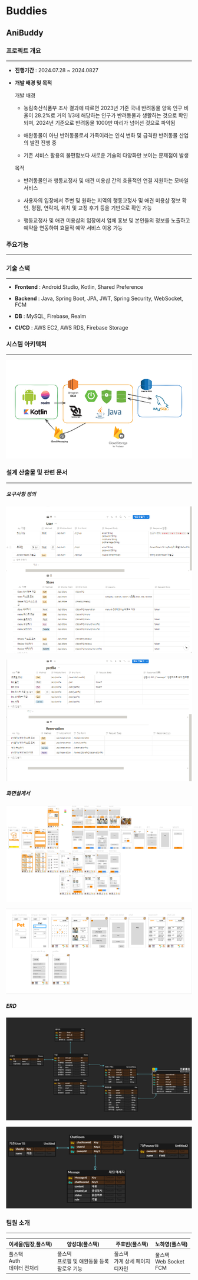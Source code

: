 # Buddies

## AniBuddy

### 프로젝트 개요

---

- **진행기간** : 2024.07.28 ~ 2024.0827

- **개발 배경 및 목적**
  
  개발 배경
  
  - 농림축산식품부 조사 결과에 따르면 2023년 기준 국내 반려동물 양육 인구 비율이 28.2%로 거의 1/3에 해당하는 인구가 반려동물과 생활하는 것으로 확인되며, 2024년 기준으로 반려동물 1000만 마리가 넘어선 것으로 파악됨
  
  - 애완동물이 아닌 반려동물로서 가족이라는 인식 변화 및 급격한 반려동물 산업의 발전 진행 중
  
  - 기존 서비스 활용의 불편함보다 새로운 기술의 다양화만 보이는 문제점이 발생
  
  목적
  
  - 반려동물인과 행동교정사 및 애견 미용샵 간의 효율적인 연결 지원하는 모바일 서비스
  
  - 사용자의 입장에서 주변 및 원하는 지역의 행동교정사 및 애견 미용샵 정보 확인, 평점, 연락처, 위치 및 교정 후기 등을 기반으로 확인 가능
  
  - 행동교정사 및 애견 미용샵의 입장에서 업체 홍보 및 본인들의 정보를 노출하고 예약을 연동하여 효율적 예약 서비스 이용 가능

### 주요기능

---

### 기술 스택

---

- **Frontend** : Android Studio, Kotlin, Shared Preference

- **Backend** : Java, Spring Boot, JPA, JWT, Spring Security, WebSocket, FCM

- **DB** : MySQL, Firebase, Realm

- **CI/CD** : AWS EC2, AWS RDS, Firebase Storage

### 시스템 아키텍쳐

---

<img title="" src="./images/KakaoTalk_20240826_155813554.png" alt="KakaoTalk_20240826_155813554.png" data-align="inline">

### 설계 산출물 및 관련 문서

---

##### 요구사항 정의

![2024-08-27-14-09-48-image.png](.\images\2024-08-27-14-09-48-image.png)

![2024-08-27-14-09-53-image.png](.\images\2024-08-27-14-09-53-image.png)

##### 화면설계서

![2024-08-27-14-11-20-image.png](.\images\2024-08-27-14-11-20-image.png)

![2024-08-27-14-11-37-image.png](.\images\2024-08-27-14-11-37-image.png)

##### ERD

![Untitled.png](.\images\Untitled.png)

![Untitled (1).png](.\images\Untitled%20(1).png)

### 팀원 소개

---

| 이세울(팀장,풀스택)                   | 양성대(풀스택)                         | 주효빈(풀스택)                  | 노하영(풀스택)                   |
| ----------------------------- | -------------------------------- | ------------------------- | -------------------------- |
| 풀스택<br/>Auth<br/>데이터 전처리<br/> | 풀스택<br/>프로필 및 애완동물 등록<br/>팔로우 기능 | 풀스택<br/>가게 상세 페이지<br/>디자인 | 풀스택<br/>Web Socket<br/>FCM |